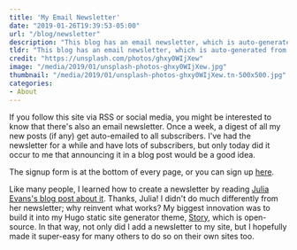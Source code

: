 ```yaml
---
title: 'My Email Newsletter'
date: "2019-01-26T19:39:53-05:00"
url: "/blog/newsletter"
description: "This blog has an email newsletter, which is auto-generated from all my blog posts once a week."
tldr: "This blog has an email newsletter, which is auto-generated from all my blog posts once a week, using a technique I learned from Julia Evans. I built it into my open-source blog theme so others can use it too."
credit: "https://unsplash.com/photos/ghxy0WIjXew"
image: "/media/2019/01/unsplash-photos-ghxy0WIjXew.jpg"
thumbnail: "/media/2019/01/unsplash-photos-ghxy0WIjXew.tn-500x500.jpg"
categories:
- About
---
```

If you follow this site via RSS or social media, you might be interested to know that there's also an email newsletter.
Once a week, a digest of all my new posts (if any) get auto-emailed to all subscribers.
I've had the newsletter for a while and have lots of subscribers, but only today did it occur to me that announcing it in a blog post would be a good idea.
<!--more-->

The signup form is at the bottom of every page, or you can sign up [here](https://xaprb.us19.list-manage.com/subscribe?u=6ee277790a99c26a414c9693f&id=703c46c578).

Like many people, I learned how to create a newsletter by reading [Julia Evans's blog post about it](https://jvns.ca/blog/2017/12/28/making-a-weekly-newsletter/).
Thanks, Julia!
I didn't do much differently from her newsletter; why reinvent what works?
My biggest innovation was to build it into my Hugo static site generator theme, [Story](https://story.xaprb.com/), which is open-source.
In that way, not only did I add a newsletter to my site, but I hopefully made it super-easy for many others to do so on their own sites too.
